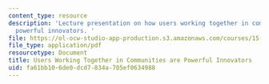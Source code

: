 ```yaml
---
content_type: resource
description: 'Lecture presentation on how users working together in communities are
  powerful innovators. '
file: https://ol-ocw-studio-app-production.s3.amazonaws.com/courses/15-356-how-to-develop-breakthrough-products-and-services-spring-2012/fa61bb106de0dcd7834a705ef0634988_MIT15_356S12_lec03.pdf
file_type: application/pdf
resourcetype: Document
title: Users Working Together in Communities are Powerful Innovators
uid: fa61bb10-6de0-dcd7-834a-705ef0634988
---
```

